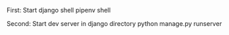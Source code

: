 First: Start django shell
pipenv shell

Second: Start dev server in django directory
python manage.py runserver

